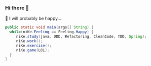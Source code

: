 ### Hi there 👋
🤔 I will probably be happy....

```java
public static void main(args[] String) {
  while(niKe.Feeling == Feeling.Happy) {
     niKe.study(java, DDD, Refactoring, CleanCode, TDD, Spring);
     niKe.work();
     niKe.exercise();
     niKe.game(LOL);
  }
}
```

<!--
**KwakTaeMin/KwakTaeMin** is a ✨ _special_ ✨ repository because its `README.md` (this file) appears on your GitHub profile.

Here are some ideas to get you started:

- 🔭 I’m currently working on ...
- 🌱 I’m currently learning ...
- 👯 I’m looking to collaborate on ...
- 🤔 I’m looking for help with ...
- 💬 Ask me about ...
- 📫 How to reach me: ...
- 😄 Pronouns: ...
- ⚡ Fun fact: ...
-->
